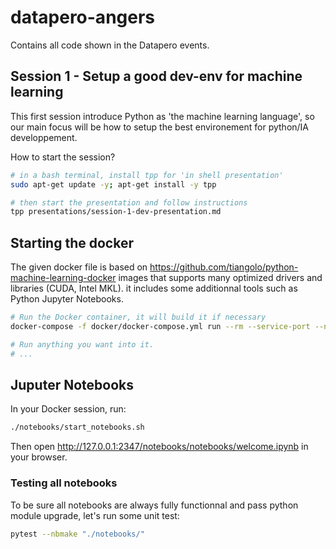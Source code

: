 # datapero-angers

Contains all code shown in the Datapero events.

## Session 1 - Setup a good dev-env for machine learning

This first session introduce Python as 'the machine learning language', so our main focus will be how to setup
the best environement for python/IA developpement.

How to start the session?
```bash
# in a bash terminal, install tpp for 'in shell presentation'
sudo apt-get update -y; apt-get install -y tpp

# then start the presentation and follow instructions
tpp presentations/session-1-dev-presentation.md
```

## Starting the docker

The given docker file is based on https://github.com/tiangolo/python-machine-learning-docker images that supports
many optimized drivers and libraries (CUDA, Intel MKL). it includes some additionnal tools such as Python Jupyter Notebooks.

```bash
# Run the Docker container, it will build it if necessary
docker-compose -f docker/docker-compose.yml run --rm --service-port --name datapero python-learning bash

# Run anything you want into it.
# ...
```

## Juputer Notebooks

In your Docker session, run:

```bash
./notebooks/start_notebooks.sh
```

Then open http://127.0.0.1:2347/notebooks/notebooks/welcome.ipynb in your browser.

### Testing all notebooks

To be sure all notebooks are always fully functionnal and pass python module upgrade, let's run some unit test:

```bash
pytest --nbmake "./notebooks/"
```